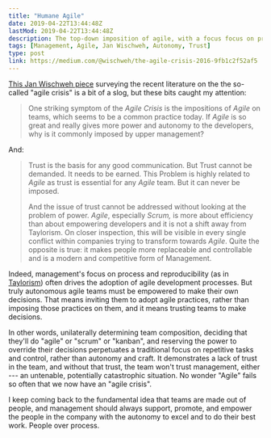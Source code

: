 ```yaml
---
title: "Humane Agile"
date: 2019-04-22T13:44:48Z
lastMod: 2019-04-22T13:44:48Z
description: The top-down imposition of agile, with a focus focus on predictability and control, fails to value people over process.
tags: [Management, Agile, Jan Wischweh, Autonomy, Trust]
type: post
link: https://medium.com/@wischweh/the-agile-crisis-2016-9fb1c2f52af5
---
```


[This Jan Wischweh piece] surveying the recent literature on the the so-called
"agile crisis" is a bit of a slog, but these bits caught my attention:

> One striking symptom of the *Agile Crisis* is the impositions of *Agile* on
> teams, which seems to be a common practice today. If *Agile* is so great and
> really gives more power and autonomy to the developers, why is it commonly
> imposed by upper management?

And:

> Trust is the basis for any good communication. But Trust cannot be demanded.
> It needs to be earned. This Problem is highly related to *Agile* as trust is
> essential for any *Agile* team. But it can never be imposed.
>
> And the issue of trust cannot be addressed without looking at the problem of
> power. *Agile*, especially *Scrum,* is more about efficiency than about
> empowering developers and it is not a shift away from Taylorism. On closer
> inspection, this will be visible in every single conflict within companies
> trying to transform towards *Agile*. Quite the opposite is true: it makes
> people more replaceable and controllable and is a modern and competitive form
> of Management.

Indeed, management's focus on process and reproducibility (as in [Taylorism])
often drives the adoption of agile development processes. But truly autonomous
agile teams must be empowered to make their own decisions. That means inviting
them to adopt agile practices, rather than imposing those practices on them, and
it means trusting teams to make decisions.

In other words, unilaterally determining team composition, deciding that they'll
do "agile" or "scrum" or "kanban", and reserving the power to override their
decisions perpetuates a traditional focus on repetitive tasks and control,
rather than autonomy and craft. It demonstrates a lack of trust in the team, and
without that trust, the team won't trust management, either --- an untenable,
potentially catastrophic situation. No wonder "Agile" fails so often that we now
have an "agile crisis".

I keep coming back to the fundamental idea that teams are made out of people,
and management should always support, promote, and empower the people in the
company with the autonomy to excel and to do their best work. People over
process.

  [This Jan Wischweh piece]:
  https://medium.com/@wischweh/the-agile-crisis-2016-9fb1c2f52af5
  "The Agile Crisis — a Primer"
  [Taylorism]: https://en.wikipedia.org/wiki/Taylorism